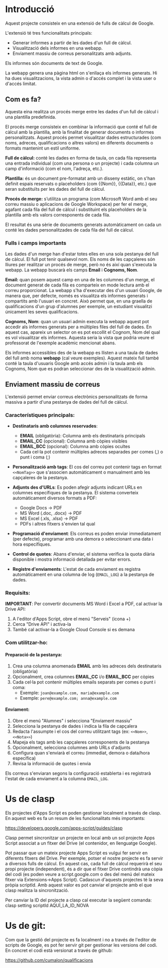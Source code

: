 # Introducció

Aquest projecte consisteix en una extensió de fulls de càlcul de Google.

L'extensió té tres funcionalitats principals:
- Generar informes a partir de les dades d'un full de càlcul. 
- Visualització dels informes en una webapp.
- Enviament massiu de correus personalitzats amb adjunts.

Els informes són documents de text de Google.

La webapp genera una pàgina html on s'enllaça els informes generats. Hi ha dues visualitzacions, la vista admin o d'accés complet i la vista user o d'accés limitat.


## Com es fa?

Aquesta eina realitza un procés merge entre les dades d'un full de càlcul i una plantilla predefinida.

El procés merge consisteix en combinar la informació que conté el full de càlcul amb la plantilla, amb la finalitat de generar documents o informes personalitzats. Aquest procés permet visualitzar dades estructurades (com noms, adreces, qualificacions o altres valors) en diferents documents o formats mantenint un estil uniforme.

**Full de càlcul:** conté les dades en forma de taula, on cada fila representa una entrada individual (com una persona o un projecte) i cada columna un camp d'informació (com el nom, l'adreça, etc.).

**Plantilla:** és un document pre-formatat amb un disseny estàtic, on s'han definit espais reservats o placeholders (com {{Nom}}, {{Data}}, etc.) que seran substituïts per les dades del full de càlcul.

**Procés de merge:** s’utilitza un programa (com Microsoft Word amb el seu correu massiu o aplicacions de Google Workspace) per fer el merge, agafant cada fila del full de càlcul i substituint els placeholders de la plantilla amb els valors corresponents de cada fila.

El resultat és una sèrie de documents generats automàticament on cada un conté les dades personalitzades de cada fila del full de càlcul.

### Fulls i camps importants

Les dades d'un merge han d'estar totes elles en una sola pestanya del full de càlcul. El full pot tenir qualsevol nom. Els noms de les capçaleres són lliures per realitzar un procés de merge, però no és així quan s'executa la webapp. La webapp buscarà els camps **Email** i **Cognoms, Nom**.

**Email:** quan posem aquest camp en una de les columnes d'un merge, el document generat de cada fila es comparteix en mode lectura amb el correu proporcionat. La webapp s'ha d'executar des d'un usuari Google, de manera que, per defecte, només es visualitza els informes generats i compartits amb l'usuari en concret. Això permet que, en una graella de qualificacions d'un grup d'alumnes per exemple, un estudiant visualitzi únicament les seves qualificacions.

**Cognoms, Nom**: quan un usuari admin executa la webapp aquest pot accedir als informes generats per a múltiples files del full de dades. En aquest cas, apareix un selector on es pot escollit el Cognom, Nom del qual es vol visualitzar els informes. Aquesta seria la vista que podria veure el professorat de l'exemple acadèmic mencionat abans.

Els informes accessibles des de la webapp es llisten a una taula de dades del full amb noma **webapp** (cal veure exemples). Aquest mateix full també conté la taula d'usuaris Google amb accés admin i la taula amb els Cognoms, Nom que es podran seleccionar des de la visualització admin.


## Enviament massiu de correus

L'extensió permet enviar correus electrònics personalitzats de forma massiva a partir d'una pestanya de dades del full de càlcul.

### Característiques principals:

- **Destinataris amb columnes reservades**: 
  - **EMAIL** (obligatòria): Columna amb els destinataris principals
  - **EMAIL_CC** (opcional): Columna amb còpies visibles
  - **EMAIL_BCC** (opcional): Columna amb còpies ocultes
  - Cada cel·la pot contenir múltiples adreces separades per comes (,) o punt i coma (;)

- **Personalització amb tags**: El cos del correu pot contenir tags en format `<<NomTag>>` que s'associen automàticament o manualment amb les capçaleres de la pestanya.

- **Adjunts des d'URLs**: Es poden afegir adjunts indicant URLs en columnes específiques de la pestanya. El sistema converteix automàticament diversos formats a PDF:
  - Google Docs → PDF
  - MS Word (.doc, .docx) → PDF
  - MS Excel (.xls, .xlsx) → PDF
  - PDFs i altres fitxers s'envien tal qual

- **Programació d'enviament**: Els correus es poden enviar immediatament (per defecte), programar amb una demora o seleccionant una data i hora específiques.

- **Control de quotes**: Abans d'enviar, el sistema verifica la quota diària disponible i mostra informació detallada per evitar errors.

- **Registre d'enviaments**: L'estat de cada enviament es registra automàticament en una columna de log (`EMAIL_LOG`) a la pestanya de dades.

### Requisits:

**IMPORTANT**: Per convertir documents MS Word i Excel a PDF, cal activar la Drive API:

1. A l'editor d'Apps Script, obre el menú "Serveis" (icona +)
2. Cerca "Drive API" i activa-la
3. També cal activar-la a Google Cloud Console si es demana

### Com utilitzar-ho:

#### Preparació de la pestanya:

1. Crea una columna anomenada **EMAIL** amb les adreces dels destinataris (obligatòria)
2. Opcionalment, crea columnes **EMAIL_CC** i/o **EMAIL_BCC** per còpies
3. Cada cel·la pot contenir múltiples emails separats per comes o punt i coma:
   - Exemple: `joan@example.com, maria@example.com`
   - Exemple: `pere@example.com; anna@example.com`

#### Enviament:

1. Obre el menú "Alumnes" i selecciona "Enviament massiu"
2. Selecciona la pestanya de dades i indica la fila de capçalera
3. Redacta l'assumpte i el cos del correu utilitzant tags (ex: `<<Nom>>`, `<<Nota>>`)
4. Mapeja els tags amb les capçaleres corresponents de la pestanya
5. Opcionalment, selecciona columnes amb URLs d'adjunts
6. Configura quan s'enviarà el correu (immediat, demora o data/hora específica)
7. Revisa la informació de quotes i envia

Els correus s'enviaran segons la configuració establerta i es registrarà l'estat de cada enviament a la columna `EMAIL_LOG`.

# Us de clasp

Els projectes d'Apps Script es poden gestionar localment a través de clasp. En aquest web es fa un resum de les funcionalitats més importants:

 https://developers.google.com/apps-script/guides/clasp

Clasp permet sincronitzar un projecte en local amb un sol projecte Apps Script associat a un fitxer del Drive (el contenidor, en llenguatge Google).

Pot passar que un mateix projecte Apps Script es vulgui fer servir en diferents fitxers del Drive. Per exemple, potser el nostre projecte es fa servir a diversos fulls de càlcul. En aquest cas, cada full de càlcul requerirà el seu propi projecte (independent), és a dir que el fitxer Drive contindrà una còpia del codi (es poden veure a script.google.com o des del menú del mateix fitxer via Extensions->Apps Script). Cadascun d'aquests projectes té la seva pròpia scriptId. Amb aquest valor es pot canviar el projecte amb el que clasp realitza la sincronització.

Per canviar la ID del projecte a clasp cal executar la següent comanda:
 clasp setting scriptId AQUÍ_LA_ID_NOVA


# Us de git:

Com que la gestió del projecte es fa localment i no a través de l'editor de scripts de Google, es pot fer servir git per gestionar les versions del codi. En concret el codi està versionat a través de github:

 https://github.com/cumalon/qualificacions
